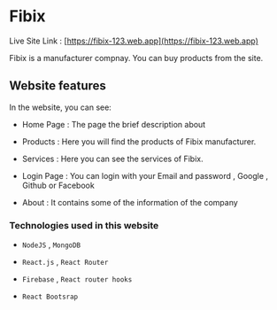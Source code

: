 # Fibix

Live Site Link : [https://fibix-123.web.app](https://fibix-123.web.app)

Fibix is a manufacturer compnay. You can buy products from the site.

## Website features

In the website, you can see:

- Home Page : The page the brief description about 

- Products : Here you will find the products of Fibix manufacturer.

- Services : Here you can see the services of Fibix.

- Login Page : You can login with your Email and password , Google , Github or Facebook

- About : It contains some of the information of the company

### Technologies used in this website

- `NodeJS` , `MongoDB`

- `React.js` , `React Router`

- `Firebase` , `React router hooks`

- `React Bootsrap`
